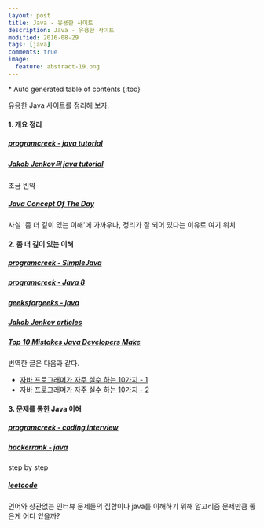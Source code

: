 ```yaml
---
layout: post
title: Java - 유용한 사이트
description: Java - 유용한 사이트
modified: 2016-08-29
tags: [java]
comments: true
image:
  feature: abstract-19.png
---
```


<section id="table-of-contents" class="toc">
<div id="drawer" markdown="1">
*  Auto generated table of contents
{:toc}
</div>
</section><!-- /#table-of-contents -->

유용한 Java 사이트를 정리해 보자.

#### 1. 개요 정리

##### [programcreek - java tutorial](http://www.programcreek.com/java-tutorials/)

##### [Jakob Jenkov의 java tutorial](http://tutorials.jenkov.com/java/index.html)

조금 빈약

##### [Java Concept Of The Day](http://javaconceptoftheday.com/)

사실 '좀 더 깊이 있는 이해'에 가까우나, 정리가 잘 되어 있다는 이유로 여기 위치

#### 2. 좀 더 깊이 있는 이해

##### [programcreek - SimpleJava](http://www.programcreek.com/simple-java/)

##### [programcreek - Java 8](http://www.programcreek.com/simple-java-8-lambdas/)

##### [geeksforgeeks - java](http://www.geeksforgeeks.org/java/)

##### [Jakob Jenkov articles](http://tutorials.jenkov.com/)

##### [Top 10 Mistakes Java Developers Make](http://www.programcreek.com/2014/05/top-10-mistakes-java-developers-make/)

번역한 글은 다음과 같다. 

- [자바 프로그래머가 자주 실수 하는 10가지 - 1](http://bestalign.github.io/2015/08/31/top-10-mistakes-java-developers-make-1/)
- [자바 프로그래머가 자주 실수 하는 10가지 - 2](http://bestalign.github.io/2015/09/06/top-10-mistakes-java-developers-make-2/)

#### 3. 문제를 통한 Java 이해

##### [programcreek - coding interview](http://www.programcreek.com/2012/11/top-10-algorithms-for-coding-interview/)

##### [hackerrank - java](https://www.hackerrank.com/domains/java/java-introduction)

step by step 

##### [leetcode](https://leetcode.com/problemset/algorithms/)

언어와 상관없는 인터뷰 문제들의 집합이나 java를 이해하기 위해 알고리즘 문제만큼 좋은게 어디 있을까? 
